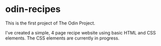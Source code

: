 # odin-recipes

This is the first project of The Odin Project.

I've created a simple, 4 page recipe website using basic HTML and CSS elements. The CSS elements are currently in progress.